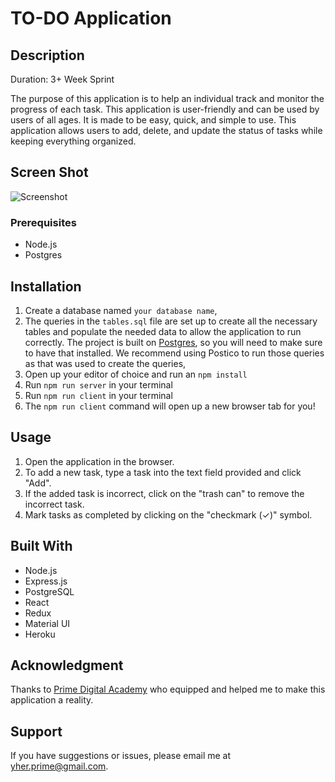 # TO-DO Application

## Description

Duration: 3+ Week Sprint

The purpose of this application is to help an individual track and monitor the progress of each task. This application is user-friendly and can be used by users of all ages. It is made to be easy, quick, and simple to use. This application allows users to add, delete, and update the status of tasks while keeping everything organized.

## Screen Shot

![Screenshot](<public/images/Screenshot 2024-04-22 at 1.12.58 AM.png>)

### Prerequisites

- Node.js
- Postgres

## Installation

1. Create a database named `your database name`,
2. The queries in the `tables.sql` file are set up to create all the necessary tables and populate the needed data to allow the application to run correctly. The project is built on [Postgres](https://www.postgresql.org/download/), so you will need to make sure to have that installed. We recommend using Postico to run those queries as that was used to create the queries,
3. Open up your editor of choice and run an `npm install`
4. Run `npm run server` in your terminal
5. Run `npm run client` in your terminal
6. The `npm run client` command will open up a new browser tab for you!

## Usage

1. Open the application in the browser.
2. To add a new task, type a task into the text field provided and click "Add".
3. If the added task is incorrect, click on the "trash can" to remove the incorrect task.
4. Mark tasks as completed by clicking on the "checkmark (✓)" symbol.

## Built With

- Node.js
- Express.js
- PostgreSQL
- React
- Redux
- Material UI
- Heroku

## Acknowledgment

Thanks to [Prime Digital Academy](www.primeacademy.io) who equipped and helped me to make this application a reality.

## Support

If you have suggestions or issues, please email me at yher.prime@gmail.com.

